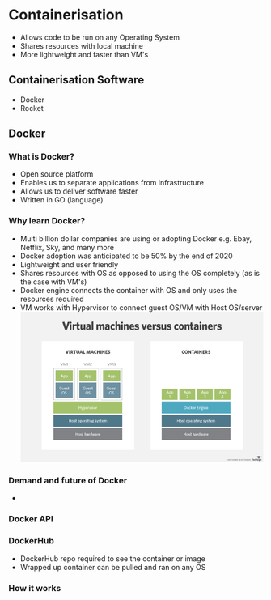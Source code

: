 # Containerisation
- Allows code to be run on any Operating System
- Shares resources with local machine
- More lightweight and faster than VM's
## Containerisation Software
- Docker
- Rocket
## Docker
### What is Docker?
- Open source platform
- Enables us to separate applications from infrastructure
- Allows us to deliver software faster
- Written in GO (language)
### Why learn Docker?
- Multi billion dollar companies are using or adopting Docker e.g. Ebay, Netflix,
Sky, and many more
- Docker adoption was anticipated to be 50% by the end of 2020
- Lightweight and user friendly
- Shares resources with OS as opposed to using the OS completely (as is the case
  with VM's)
- Docker engine connects the container with OS and only uses the resources required
- VM works with Hypervisor to connect guest OS/VM with Host OS/server
![VM vs Container](./images/vm_vs_containers.png)
### Demand and future of Docker
-
### Docker API
### DockerHub
- DockerHub repo required to see the container or image
- Wrapped up container can be pulled and ran on any OS

### How it works
